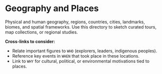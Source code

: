 # Geography and Places

Physical and human geography, regions, countries, cities, landmarks, biomes, and spatial frameworks. Use this directory to sketch curated tours, map collections, or regional studies.

**Cross-links to consider:**
- Relate important figures to `WHO` (explorers, leaders, indigenous peoples).
- Reference key events in `WHEN` that took place in these locations.
- Link to `WHY` for cultural, political, or environmental motivations tied to places.
